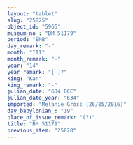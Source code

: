 ```yaml
---
layout: "tablet"
slug: "25825"
object_id: "5965"
museum_no_: "BM 51179"
period: "ENB"
day_remark: "-"
month: "III"
month_remark: "-"
year: "14"
year_remark: "[ ]?"
king: "Kan"
king_remark: "-"
julian_date: "634 BCE"
julian_date_year: "634"
imported: "Melanie Gross (26/05/2016)"
day_babylonian_: "19"
place_of_issue_remark: "(?)"
title: "BM 51179"
previous_item: "25828"
---
```

